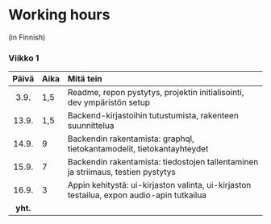 # Working hours
(in Finnish)

### Viikko 1
| Päivä   | Aika  | Mitä tein  |
| :----:  |:----- | :-----     |
| 3.9.    | 1,5   | Readme, repon pystytys, projektin initialisointi, dev ympäristön setup |
| 13.9.   | 1,5   | Backend-kirjastoihin tutustumista, rakenteen suunnittelua |
| 14.9.   | 9     | Backendin rakentamista: graphql, tietokantamodelit, tietokantayhteydet |
| 15.9.   | 7     | Backendin rakentamista: tiedostojen tallentaminen ja striimaus, testien pystytys|
| 16.9.   | 3     | Appin kehitystä: ui-kirjaston valinta, ui-kirjaston testailua, expon audio-apin tutkailua |
| **yht.**|       | | 
